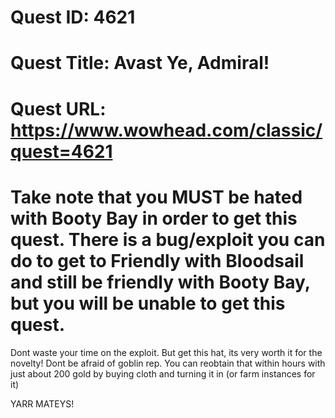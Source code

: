 # Quest ID: 4621
# Quest Title: Avast Ye, Admiral!
# Quest URL: https://www.wowhead.com/classic/quest=4621
# Take note that you MUST be hated with Booty Bay in order to get this quest. There is a bug/exploit you can do to get to Friendly with Bloodsail and still be friendly with Booty Bay, but you will be unable to get this quest.

Dont waste your time on the exploit. But get this hat, its very worth it for the novelty! Dont be afraid of goblin rep. You can reobtain that within hours with just about 200 gold by buying cloth and turning it in (or farm instances for it)

YARR MATEYS!